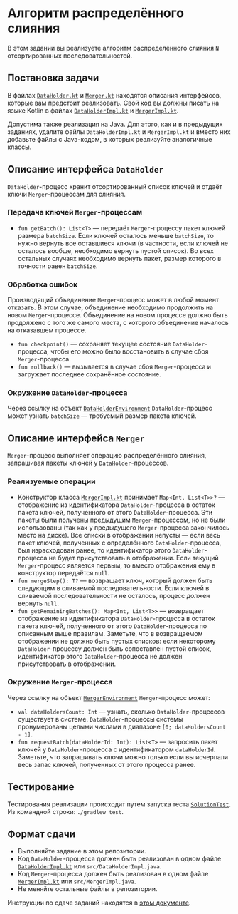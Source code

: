 # Алгоритм распределённого слияния

В этом задании вы реализуете алгоритм распределённого слияния `N` отсортированных последовательностей. 

## Постановка задачи

В файлах [`DataHolder.kt`](src/DataHolder.kt) и [`Merger.kt`](src/Merger.kt) находятся описания интерфейсов, которые вам предстоит 
реализовать.
Свой код вы должны писать на языке Kotlin в файлах [`DataHolderImpl.kt`](src/DataHolderImpl.kt) и [`MergerImpl.kt`](src/MergerImpl.kt). 

Допустима также реализация на Java. Для этого, как и в предыдущих заданиях, удалите файлы `DataHolderImpl.kt` и `MergerImpl.kt` и вместо них добавьте файлы с 
Java-кодом, в которых реализуйте аналогичные классы.

## Описание интерфейса `DataHolder`

`DataHolder`-процесс хранит отсортированный список ключей и отдаёт ключи `Merger`-процессам для слияния.

### Передача ключей `Merger`-процессам

* `fun getBatch(): List<T>` &mdash; передаёт `Merger`-процессу пакет ключей размера `batchSize`. Если ключей осталось меньше `batchSize`, то нужно вернуть все оставшиеся ключи (в частности, если ключей не осталось вообще, необходимо вернуть пустой список). Во всех остальных случаях необходимо вернуть пакет, размер которого в точности равен `batchSize`.

### Обработка ошибок

Производящий объединение `Merger`-процесс может в любой момент отказать. В этом случае, объединение необходимо продолжить на новом `Merger`-процессе. Объединение на новом процессе должно быть продолжено с того же самого места, с которого объединение началось на отказавшем процессе. 

* `fun checkpoint()` &mdash; сохраняет текущее состояние `DataHolder`-процесса, чтобы его можно было восстановить в случае сбоя `Merger`-процесса.
* `fun rollback()` &mdash; вызывается в случае сбоя `Merger`-процесса и загружает последнее сохранённое состояние.


### Окружение `DataHolder`-процесса

Через ссылку на объект [`DataHolderEnvironment`](src/system/DataHolderEnvironment.kt) `DataHolder`-процесс может узнать `batchSize` &mdash; требуемый размер пакета ключей.

## Описание интерфейса `Merger`

`Merger`-процесс выполняет операцию распределённого слияния, запрашивая пакеты ключей у `DataHolder`-процессов.

### Реализуемые операции

* Конструктор класса [`MergerImpl.kt`](src/MergerImpl.kt) принимает `Map<Int, List<T>>?` &mdash; отображение из идентификатора `DataHolder`-процесса в остаток пакета ключей, полученного от этого `DataHolder`-процесса. Эти пакеты были получены предыдущим `Merger`-процессом, но не были использованы (так как у предыдущего `Merger`-процесса закончилось место на диске). Все списки в отображении непусты &mdash; если весь пакет ключей, полученных с определённого `DataHolder`-процесса, был израсходован ранее, то идентификатор этого `DataHolder`-процесса не будет присутствовать в отображении. Если текущий `Merger`-процесс является первым, то вместо отображения ему в конструктор передаётся `null`.
* `fun mergeStep(): T?` &mdash; возвращает ключ, который должен быть следующим в сливаемой последовательности. Если ключей в сливаемой последовательности не осталось, процесс должен вернуть `null`.
* `fun getRemainingBatches(): Map<Int, List<T>>` &mdash; возвращает отображение из идентификатора `DataHolder`-процесса в остаток пакета ключей, полученного от этого `DataHolder`-процесса по описанным выше правилам. Заметьте, что в возвращаемом отображении не должно быть пустых списков: если некоторому `DataHolder`-процессу должен быть сопоставлен пустой список, идентификатор этого `DataHolder`-процесса не должен присутствовать в отображении.

### Окружение `Merger`-процесса

Через ссылку на объект [`MergerEnvironment`](src/system/MergerEnvironment.kt) `Merger`-процесс может:
* `val dataHoldersCount: Int` &mdash; узнать, сколько `DataHolder`-процессов существует в системе. `DataHolder`-процессы системы пронумерованы целыми числами в диапазоне `[0; dataHoldersCount - 1]`.
* `fun requestBatch(dataHolderId: Int): List<T>`  &mdash; запросить пакет ключей у `DataHolder`-процесса с идентификатором `dataHolderId`. Заметьте, что запрашивать ключи можно только если вы исчерпали весь запас ключей, полученных от этого процесса ранее.

## Тестирование

Тестирования реализации происходит путем запуска теста [`SolutionTest`](test/SolutionTest.kt).
Из командной строки: `./gradlew test`. 

## Формат сдачи

* Выполняйте задание в этом репозитории. 
* Код `DataHolder`-процесса должен быть реализован в одном файле [`DataHolderImpl.kt`](src/DataHolderImpl.kt) или
`src/DataHolderImpl.java`.
* Код `Merger`-процесса должен быть реализован в одном файле [`MergerImpl.kt`](src/MergerImpl.kt) или
`src/MergerImpl.java`.
* Не меняйте остальные файлы в репозитории.

Инструкции по сдаче заданий находятся в 
[этом документе](https://docs.google.com/document/d/1GQ0OI_OBkj4kyOvhgRXfacbTI9huF4XJDMOct0Lh5og). 


